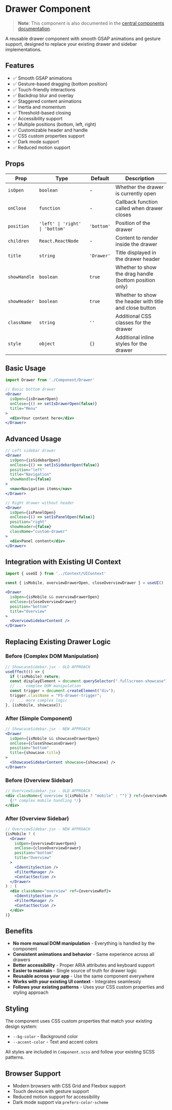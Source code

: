 # Drawer Component

> **Note**: This component is also documented in the [central components documentation](./README.md#drawer).

A reusable drawer component with smooth GSAP animations and gesture support, designed to replace your existing drawer and sidebar implementations.

## Features

- ✅ Smooth GSAP animations
- ✅ Gesture-based dragging (bottom position)
- ✅ Touch-friendly interactions
- ✅ Backdrop blur and overlay
- ✅ Staggered content animations
- ✅ Inertia and momentum
- ✅ Threshold-based closing
- ✅ Accessibility support
- ✅ Multiple positions (bottom, left, right)
- ✅ Customizable header and handle
- ✅ CSS custom properties support
- ✅ Dark mode support
- ✅ Reduced motion support

## Props

| Prop | Type | Default | Description |
|------|------|---------|-------------|
| `isOpen` | `boolean` | - | Whether the drawer is currently open |
| `onClose` | `function` | - | Callback function called when drawer closes |
| `position` | `'left' \| 'right' \| 'bottom'` | `'bottom'` | Position of the drawer |
| `children` | `React.ReactNode` | - | Content to render inside the drawer |
| `title` | `string` | `'Drawer'` | Title displayed in the drawer header |
| `showHandle` | `boolean` | `true` | Whether to show the drag handle (bottom position only) |
| `showHeader` | `boolean` | `true` | Whether to show the header with title and close button |
| `className` | `string` | `''` | Additional CSS classes for the drawer |
| `style` | `object` | `{}` | Additional inline styles for the drawer |

## Basic Usage

```jsx
import Drawer from './Component/Drawer'

// Basic bottom drawer
<Drawer 
  isOpen={isDrawerOpen} 
  onClose={() => setIsDrawerOpen(false)}
  title="Menu"
>
  <div>Your content here</div>
</Drawer>
```

## Advanced Usage

```jsx
// Left sidebar drawer
<Drawer 
  isOpen={isSidebarOpen} 
  onClose={() => setIsSidebarOpen(false)}
  position="left"
  title="Navigation"
  showHandle={false}
>
  <nav>Navigation items</nav>
</Drawer>

// Right drawer without header
<Drawer 
  isOpen={isPanelOpen} 
  onClose={() => setIsPanelOpen(false)}
  position="right"
  showHeader={false}
  className="custom-drawer"
>
  <div>Panel content</div>
</Drawer>
```

## Integration with Existing UI Context

```jsx
import { useUI } from '../Context/UIContext'

const { isMobile, overviewDrawerOpen, closeOverviewDrawer } = useUI()

<Drawer 
  isOpen={isMobile && overviewDrawerOpen}
  onClose={closeOverviewDrawer}
  position="bottom"
  title="Overview"
>
  <OverviewSidebarContent />
</Drawer>
```

## Replacing Existing Drawer Logic

### Before (Complex DOM Manipulation)

```jsx
// ShowcaseSidebar.jsx - OLD APPROACH
useEffect(() => {
  if (!isMobile) return;
  const displayElement = document.querySelector(".fullscreen-showcase");
  // ... complex DOM manipulation
  const trigger = document.createElement("div");
  trigger.className = "FS-drawer-trigger";
  // ... more complex logic
}, [isMobile, showcase]);
```

### After (Simple Component)

```jsx
// ShowcaseSidebar.jsx - NEW APPROACH
<Drawer 
  isOpen={isMobile && showcaseDrawerOpen}
  onClose={closeShowcaseDrawer}
  position="bottom"
  title={showcase.title}
>
  <ShowcaseSidebarContent showcase={showcase} />
</Drawer>
```

### Before (Overview Sidebar)

```jsx
// OverviewSidebar.jsx - OLD APPROACH
<div className={`overview ${isMobile ? "mobile" : ""}`} ref={overviewRef}>
  {/* complex mobile handling */}
</div>
```

### After (Overview Sidebar)

```jsx
// OverviewSidebar.jsx - NEW APPROACH
{isMobile ? (
  <Drawer 
    isOpen={overviewDrawerOpen}
    onClose={closeOverviewDrawer}
    position="bottom"
    title="Overview"
  >
    <IdentitySection />
    <FilterManager />
    <ContactSection />
  </Drawer>
) : (
  <div className="overview" ref={overviewRef}>
    <IdentitySection />
    <FilterManager />
    <ContactSection />
  </div>
)}
```

## Benefits

- **No more manual DOM manipulation** - Everything is handled by the component
- **Consistent animations and behavior** - Same experience across all drawers
- **Better accessibility** - Proper ARIA attributes and keyboard support
- **Easier to maintain** - Single source of truth for drawer logic
- **Reusable across your app** - Use the same component everywhere
- **Works with your existing UI context** - Integrates seamlessly
- **Follows your existing patterns** - Uses your CSS custom properties and styling approach

## Styling

The component uses CSS custom properties that match your existing design system:

- `--bg-color` - Background color
- `--accent-color` - Text and accent colors

All styles are included in `Component.scss` and follow your existing SCSS patterns.

## Browser Support

- Modern browsers with CSS Grid and Flexbox support
- Touch devices with gesture support
- Reduced motion support for accessibility
- Dark mode support via `prefers-color-scheme` 